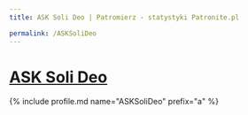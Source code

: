 ```yaml
---
title: ASK Soli Deo | Patromierz - statystyki Patronite.pl

permalink: /ASKSoliDeo
---
```


# [ASK Soli Deo](https://patronite.pl/ASKSoliDeo)

{% include profile.md name="ASKSoliDeo" prefix="a" %}

